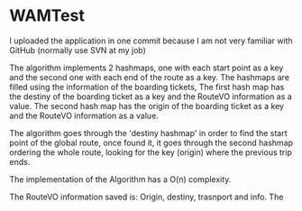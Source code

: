 WAMTest
====

I uploaded the application in one commit because I am not very familiar with GitHub (normally use SVN at my job)

The algorithm implements 2 hashmaps, one with each start point as a key and the second one with each end of the route as a key. The hashmaps are filled using the information of the boarding tickets, 
The first hash map has the destiny of the boarding ticket as a key and the RouteVO information as a value.
The second hash map has the origin of the boarding ticket as a key and the RouteVO information as a value.

The algorithm goes through the 'destiny hashmap' in order to find the start point of the global route, once found it, it goes through the second hashmap ordering the whole route, looking for the key (origin) where the previous trip ends.

The implementation of the Algorithm has a O(n) complexity.

The RouteVO information saved is: Origin, destiny, trasnport and info. The

